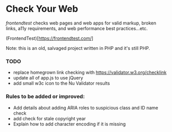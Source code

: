 # Check Your Web

*frontendtest* checks web pages and web apps for valid markup, broken links, a11y requirements, and web performance best practices...etc.

(FrontendTest)[https://frontendtest.com/]

Note: this is an old, salvaged project written in PHP and it's still PHP.

### TODO

- replace homegrown link checking with https://validator.w3.org/checklink
- update all of app.js to use jQuery
- add small w3c icon to the Nu Validator results

### Rules to be added or improved:

- Add details about adding ARIA roles to suspicious class and ID name check
- add check for stale copyright year
- Explain how to add character encoding if it is missing

<!-- PS. I'm looking for help working on some open source testing tools. If you are interested in contributing to that kind of thing, please ping me. -->